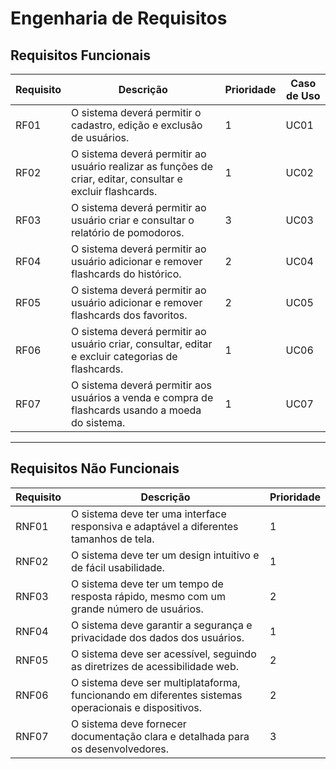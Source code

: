 # Engenharia de Requisitos




## Requisitos Funcionais
| **Requisito** | **Descrição** | **Prioridade** | **Caso de Uso** |
| --- | --- | --- | --- |
| RF01 | O sistema deverá permitir o cadastro, edição e exclusão de usuários. | 1 | UC01 |
| RF02 | O sistema deverá permitir ao usuário realizar as funções de criar, editar, consultar e excluir flashcards. | 1 | UC02 |
| RF03 | O sistema deverá permitir ao usuário criar e consultar o relatório de pomodoros. | 3 | UC03 |
| RF04 | O sistema deverá permitir ao usuário adicionar e remover flashcards do histórico. | 2 | UC04 |
| RF05 | O sistema deverá permitir ao usuário adicionar e remover flashcards dos favoritos. | 2 | UC05 |
| RF06 | O sistema deverá permitir ao usuário criar, consultar, editar e excluir categorias de flashcards. | 1 | UC06 |
| RF07 | O sistema deverá permitir aos usuários a venda e compra de flashcards usando a moeda do sistema. | 1 | UC07 |

---

## Requisitos Não Funcionais
| Requisito | Descrição | Prioridade |
| --- | --- | --- |
| RNF01 | O sistema deve ter uma interface responsiva e adaptável a diferentes tamanhos de tela. | 1 |
| RNF02 | O sistema deve ter um design intuitivo e de fácil usabilidade. | 1 |
| RNF03 | O sistema deve ter um tempo de resposta rápido, mesmo com um grande número de usuários. | 2 |
| RNF04 | O sistema deve garantir a segurança e privacidade dos dados dos usuários. | 1 |
| RNF05 | O sistema deve ser acessível, seguindo as diretrizes de acessibilidade web. | 2 |
| RNF06 | O sistema deve ser multiplataforma, funcionando em diferentes sistemas operacionais e dispositivos. | 2 |
| RNF07 | O sistema deve fornecer documentação clara e detalhada para os desenvolvedores. | 3 |